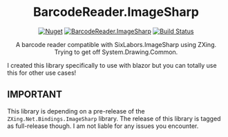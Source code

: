 <h1 align="center">BarcodeReader.ImageSharp</h1>
<div align="center">
  
[![Nuget](https://img.shields.io/nuget/v/BarcodeReader.ImageSharp?style=flat-square)](https://www.nuget.org/packages/BarcodeReader.ImageSharp/)
[![BarcodeReader.ImageSharp](https://img.shields.io/nuget/dt/BarcodeReader.ImageSharp.svg?style=flat-square)](https://www.nuget.org/packages/BarcodeReader.ImageSharp/)
[![Build Status](https://img.shields.io/travis/speyck/barcodereader-imagesharp.svg?branch=main&style=flat-square)](https://app.travis-ci.com/speyck/barcodereader-imagesharp)
  
A barcode reader compatible with SixLabors.ImageSharp using ZXing. Trying to get off System.Drawing.Common.
</div>

I created this library specifically to use with blazor but you can totally use this for other use cases!

## IMPORTANT
This library is depending on a pre-release of the `ZXing.Net.Bindings.ImageSharp` library. The release of this library is tagged as full-release though. I am not liable for any issues you encounter.
